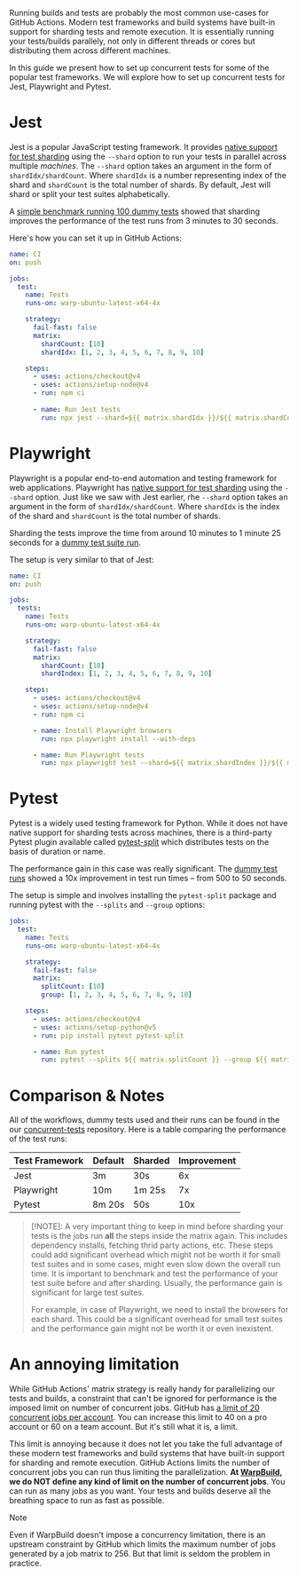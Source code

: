 Running builds and tests are probably the most common use-cases for GitHub Actions. Modern test frameworks and build systems have built-in support for sharding tests and remote execution.  It is essentially running your tests/builds parallely, not only in different threads or cores but distributing them across different machines.

In this guide we present how to set up concurrent tests for some of the popular test frameworks. We will explore how to set up concurrent tests for Jest, Playwright and Pytest.

# Jest

Jest is a popular JavaScript testing framework. It provides [native support for test sharding](https://jestjs.io/docs/cli#--shard) using the `--shard` option to run your tests in parallel across multiple *machines*. The `--shard` option takes an argument in the form of `shardIdx/shardCount`. Where `shardIdx` is a number representing index of the shard and `shardCount` is the total number of shards. By default, Jest will shard or split your test suites alphabetically.

A [simple benchmark running 100 dummy tests](https://github.com/WarpBuilds/concurrent-tests/actions/runs/8738287628) showed that sharding improves the performance of the test runs from 3 minutes to 30 seconds.

Here's how you can set it up in GitHub Actions:

```yaml
name: CI
on: push

jobs:
  test:
    name: Tests
    runs-on: warp-ubuntu-latest-x64-4x

    strategy:
      fail-fast: false
      matrix:
        shardCount: [10]
        shardIdx: [1, 2, 3, 4, 5, 6, 7, 8, 9, 10]

    steps:
      - uses: actions/checkout@v4
      - uses: actions/setup-node@v4
      - run: npm ci
    
      - name: Run Jest tests
        run: npx jest --shard=${{ matrix.shardIdx }}/${{ matrix.shardCount }}
```

# Playwright

Playwright is a popular end-to-end automation and testing framework for web applications. Playwright has [native support for test sharding](https://playwright.dev/docs/test-sharding) using the `--shard` option. Just like we saw with Jest earlier, rhe `--shard` option takes an argument in the form of `shardIdx/shardCount`. Where `shardIdx` is the index of the shard and `shardCount` is the total number of shards.

Sharding the tests improve the time from around 10 minutes to 1 minute 25 seconds for a [dummy test suite run](https://github.com/WarpBuilds/concurrent-tests/actions/runs/8740435954).

The setup is very similar to that of Jest:

```yaml
name: CI
on: push

jobs:
  tests:
    name: Tests
    runs-on: warp-ubuntu-latest-x64-4x

    strategy:
      fail-fast: false
      matrix:
        shardCount: [10]
        shardIndex: [1, 2, 3, 4, 5, 6, 7, 8, 9, 10]

    steps:
      - uses: actions/checkout@v4
      - uses: actions/setup-node@v4
      - run: npm ci

      - name: Install Playwright browsers
        run: npx playwright install --with-deps

      - name: Run Playwright tests
        run: npx playwright test --shard=${{ matrix.shardIndex }}/${{ matrix.shardCount }}
```

# Pytest

Pytest is a widely used testing framework for Python. While it does not have native support for sharding tests across machines, there is a third-party Pytest plugin available called [pytest-split](https://github.com/jerry-git/pytest-split) which distributes tests on the basis of duration or name.

The performance gain in this case was really significant. The [dummy test runs](https://github.com/WarpBuilds/concurrent-tests/actions/runs/8738290262) showed a 10x improvement in test run times – from 500 to 50 seconds.

The setup is simple and involves installing the `pytest-split` package and running pytest with the `--splits` and `--group` options:

```yaml
jobs:
  test:
    name: Tests
    runs-on: warp-ubuntu-latest-x64-4x

    strategy:
      fail-fast: false
      matrix:
        splitCount: [10]
        group: [1, 2, 3, 4, 5, 6, 7, 8, 9, 10]

    steps:
      - uses: actions/checkout@v4
      - uses: actions/setup-python@v5
      - run: pip install pytest pytest-split

      - name: Run pytest
        run: pytest --splits ${{ matrix.splitCount }} --group ${{ matrix.group }}
```

# Comparison & Notes

All of the workflows, dummy tests used and their runs can be found in the our [concurrent-tests](https://github.com/WarpBuilds/concurrent-tests) repository. Here is a table comparing the performance of the test runs:

| Test Framework | Default | Sharded | Improvement |
| -------------- | ------- | ------- | ----------- |
| Jest           | 3m      | 30s     | 6x          |
| Playwright     | 10m     | 1m 25s  | 7x          |
| Pytest         | 8m 20s  | 50s     | 10x         |

> [!NOTE]: A very important thing to keep in mind before sharding your tests is the jobs run **all** the steps inside the matrix again. This includes dependency installs, fetching thrid party actions, etc. These steps could add significant overhead which might not be worth it for small test suites and in some cases, might even slow down the overall run time. It is important to benchmark and test the performance of your test suite before and after sharding. Usually, the performance gain is significant for large test suites.
>
> For example, in case of Playwright, we need to install the browsers for each shard. This could be a significant overhead for small test suites and the performance gain might not be worth it or even inexistent.

# An annoying limitation

While GitHub Actions' matrix strategy is really handy for parallelizing our tests and builds, a constraint that can't be ignored for performance is the imposed limit on number of concurrent jobs. GitHub has [a limit of 20 concurrent jobs per account](https://docs.github.com/en/actions/learn-github-actions/usage-limits-billing-and-administration#usage-limits). You can increase this limit to 40 on a pro account or 60 on a team account. But it's still what it is, a limit.

This limit is annoying because it does not let you take the full advantage of these modern test frameworks and build systems that have built-in support for sharding and remote execution. GitHub Actions limits the number of concurrent jobs you can run thus limiting the parallelization. **At [WarpBuild](https://warpbuild.com), we do NOT define any kind of limit on the number of concurrent jobs**. You can run as many jobs as you want. Your tests and builds deserve all the breathing space to run as fast as possible.

> [!NOTE]
> Even if WarpBuild doesn't impose a concurrency limitation, there is an upstream constraint by GitHub which limits the maximum number of jobs generated by a job matrix to 256. But that limit is seldom the problem in practice.
